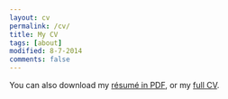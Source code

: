 ```yaml
---
layout: cv
permalink: /cv/
title: My CV
tags: [about]
modified: 8-7-2014
comments: false
---
```


You can also download my [résumé in PDF](https://www.dropbox.com/s/p9qvdtx3m04s3yn/Resume-PontTuset.pdf?dl=0), or my [full CV](https://www.dropbox.com/s/k97xdtswlfefn8r/CV-PontTuset.pdf?dl=0).

